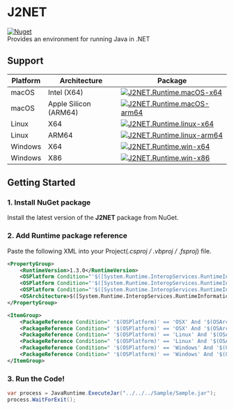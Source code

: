# J2NET
[![Nuget](https://img.shields.io/nuget/v/J2NET)](https://www.nuget.org/packages/J2NET/)  
Provides an environment for running Java in .NET

## Support
| Platform | Architecture           | Package |
| -------- | ---------------------- | ------- |
| macOS    | Intel (X64)            | [![J2NET.Runtime.macOS-x64](https://img.shields.io/nuget/v/J2NET.Runtime.macOS-x64)](https://www.nuget.org/packages/J2NET.Runtime.macOS-x64/) |
| macOS    | Apple Silicon (ARM64)  | [![J2NET.Runtime.macOS-arm64](https://img.shields.io/nuget/v/J2NET.Runtime.macOS-arm64)](https://www.nuget.org/packages/J2NET.Runtime.macOS-arm64/) |
| Linux    | X64                    | [![J2NET.Runtime.linux-x64](https://img.shields.io/nuget/v/J2NET.Runtime.linux-x64)](https://www.nuget.org/packages/J2NET.Runtime.linux-x64/) |
| Linux    | ARM64                  | [![J2NET.Runtime.linux-arm64](https://img.shields.io/nuget/v/J2NET.Runtime.linux-arm64)](https://www.nuget.org/packages/J2NET.Runtime.linux-arm64/) |
| Windows  | X64                    | [![J2NET.Runtime.win-x64](https://img.shields.io/nuget/v/J2NET.Runtime.win-x64)](https://www.nuget.org/packages/J2NET.Runtime.win-x64/) |
| Windows  | X86                    | [![J2NET.Runtime.win-x86](https://img.shields.io/nuget/v/J2NET.Runtime.win-x86)](https://www.nuget.org/packages/J2NET.Runtime.win-x86/) |

## Getting Started
### 1. Install NuGet package
Install the latest version of the **J2NET** package from NuGet.

### 2. Add Runtime package reference
Paste the following XML into your Project(*.csproj / .vbproj / .fsproj*) file.

```xml
<PropertyGroup>
    <RuntimeVersion>1.3.0</RuntimeVersion>
    <OSPlatform Condition="'$([System.Runtime.InteropServices.RuntimeInformation]::IsOSPlatform($([System.Runtime.InteropServices.OSPlatform]::OSX)))' == 'true'">OSX</OSPlatform>
    <OSPlatform Condition="'$([System.Runtime.InteropServices.RuntimeInformation]::IsOSPlatform($([System.Runtime.InteropServices.OSPlatform]::Linux)))' == 'true'">Linux</OSPlatform>
    <OSPlatform Condition="'$([System.Runtime.InteropServices.RuntimeInformation]::IsOSPlatform($([System.Runtime.InteropServices.OSPlatform]::Windows)))' == 'true'">Windows</OSPlatform>
    <OSArchitecture>$([System.Runtime.InteropServices.RuntimeInformation]::OSArchitecture)</OSArchitecture>
</PropertyGroup>

<ItemGroup>
    <PackageReference Condition=" '$(OSPlatform)' == 'OSX' And '$(OSArchitecture)' == 'X64' " Include="J2NET.Runtime.macOS-x64" Version="$(RuntimeVersion)" />
    <PackageReference Condition=" '$(OSPlatform)' == 'OSX' And '$(OSArchitecture)' == 'ARM64' " Include="J2NET.Runtime.macOS-arm64" Version="$(RuntimeVersion)" />
    <PackageReference Condition=" '$(OSPlatform)' == 'Linux' And '$(OSArchitecture)' == 'X64' " Include="J2NET.Runtime.linux-x64" Version="$(RuntimeVersion)" />
    <PackageReference Condition=" '$(OSPlatform)' == 'Linux' And '$(OSArchitecture)' == 'ARM64' " Include="J2NET.Runtime.linux-arm64" Version="$(RuntimeVersion)" />
    <PackageReference Condition=" '$(OSPlatform)' == 'Windows' And '$(OSArchitecture)' == 'X64' " Include="J2NET.Runtime.win-x64" Version="$(RuntimeVersion)" />
    <PackageReference Condition=" '$(OSPlatform)' == 'Windows' And '$(OSArchitecture)' == 'X86' " Include="J2NET.Runtime.win-x86" Version="$(RuntimeVersion)" />
</ItemGroup>
```

### 3. Run the Code!
```csharp
var process = JavaRuntime.ExecuteJar("../../../Sample/Sample.jar");
process.WaitForExit();
```
